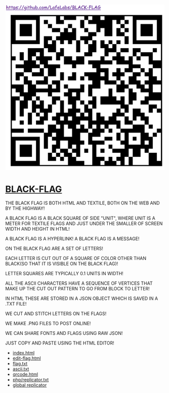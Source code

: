 ![](qrcode.png)

# [BLACK-FLAG](github.com/LafeLabs/BLACK-FLAG)

THE BLACK FLAG IS BOTH HTML AND TEXTILE, BOTH ON THE WEB AND BY THE HIGHWAY!

A BLACK FLAG IS A BLACK SQUARE OF SIDE "UNIT", WHERE UNIT IS A METER FOR TEXTILE FLAGS AND JUST UNDER THE SMALLER OF SCREEN WIDTH AND HEIGHT IN HTML!

A BLACK FLAG IS A HYPERLINK!
A BLACK FLAG IS A MESSAGE!

ON THE BLACK FLAG ARE A SET OF LETTERS! 

EACH LETTER IS CUT OUT OF A SQUARE OF COLOR OTHER THAN BLACK(SO THAT IT IS VISIBLE ON THE BLACK FLAG)!  

LETTER SQUARES ARE TYPICALLY 0.1 UNITS IN WIDTH!

ALL THE ASCII CHARACTERS HAVE A SEQUENCE OF VERTICES THAT MAKE UP THE CUT OUT PATTERN TO GO FROM BLOCK TO LETTER!

IN HTML THESE ARE STORED IN A JSON OBJECT WHICH IS SAVED IN A .TXT FILE!

WE CUT AND STITCH LETTERS ON THE FLAGS!

WE MAKE .PNG FILES TO POST ONLINE!

WE CAN SHARE FONTS AND FLAGS USING RAW JSON!

JUST COPY AND PASTE USING THE HTML EDITOR!

 - [index.html](index.html)
 - [edit-flag.html](edit-flag.html)
 - [flag.txt](flag.txt)
 - [ascii.txt](ascii.txt)
 - [qrcode.html](qrcode.html)
 - [php/replicator.txt](php/replicator.txt)
 - [global replicator](https://raw.githubusercontent.com/lafelabs/BLACK-FLAG/refs/heads/main/php/replicator.txt)
